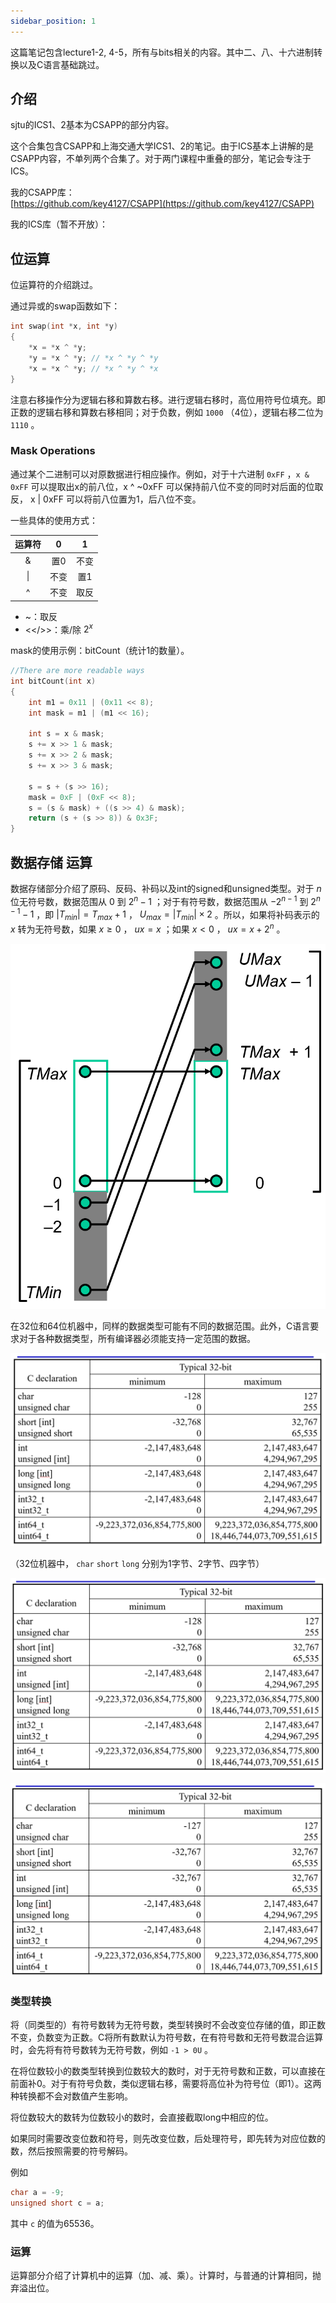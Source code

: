 ```yaml
---
sidebar_position: 1
---
```


这篇笔记包含lecture1-2, 4-5，所有与bits相关的内容。其中二、八、十六进制转换以及C语言基础跳过。

## 介绍

sjtu的ICS1、2基本为CSAPP的部分内容。

这个合集包含CSAPP和上海交通大学ICS1、2的笔记。由于ICS基本上讲解的是CSAPP内容，不单列两个合集了。对于两门课程中重叠的部分，笔记会专注于ICS。  

我的CSAPP库：  
[https://github.com/key4127/CSAPP](https://github.com/key4127/CSAPP)  

我的ICS库（暂不开放）：

## 位运算

位运算符的介绍跳过。  

通过异或的swap函数如下：  

```C
int swap(int *x, int *y)
{
    *x = *x ^ *y;
    *y = *x ^ *y; // *x ^ *y ^ *y
    *x = *x ^ *y; // *x ^ *y ^ *x
}
```

注意右移操作分为逻辑右移和算数右移。进行逻辑右移时，高位用符号位填充。即正数的逻辑右移和算数右移相同；对于负数，例如 ``1000`` （4位），逻辑右移二位为 ``1110`` 。

### Mask Operations

通过某个二进制可以对原数据进行相应操作。例如，对于十六进制 ``0xFF`` ，``x & 0xFF`` 可以提取出x的前八位，x ^ ~0xFF 可以保持前八位不变的同时对后面的位取反， x | 0xFF 可以将前八位置为1，后八位不变。

一些具体的使用方式：  

|运算符| 0 | 1 |
|:---:|:-:|:-:|
|&|置0|不变|
|\||不变|置1|
|^|不变|取反|

- ~：取反
- \<\<\/\>\>：乘/除 $2^x$

mask的使用示例：bitCount（统计1的数量）。   

```C
//There are more readable ways
int bitCount(int x)
{
    int m1 = 0x11 | (0x11 << 8);
    int mask = m1 | (m1 << 16);

    int s = x & mask;
    s += x >> 1 & mask;
    s += x >> 2 & mask;
    s += x >> 3 & mask;

    s = s + (s >> 16);
    mask = 0xF | (0xF << 8);
    s = (s & mask) + ((s >> 4) & mask);
    return (s + (s >> 8)) & 0x3F;
}
```

## 数据存储 运算

数据存储部分介绍了原码、反码、补码以及int的signed和unsigned类型。对于 $n$ 位无符号数，数据范围从 $0$ 到 $2^n - 1$ ；对于有符号数，数据范围从 $-2^{n - 1}$ 到 $2^{n - 1} - 1$ ，即 $|T_{min}| = T_{max} + 1$ ， $U_{max} = |T_{min}| \times 2$ 。所以，如果将补码表示的 $x$ 转为无符号数，如果 $x \ge 0$ ， $ux = x$ ；如果 $x < 0$ ， $ux = x + 2 ^ n$ 。 

![conversion](./img/conversion.png)  

在32位和64位机器中，同样的数据类型可能有不同的数据范围。此外，C语言要求对于各种数据类型，所有编译器必须能支持一定范围的数据。  

![32 ranges](./img/32%20ranges.png) 

（32位机器中， ``char`` ``short`` ``long`` 分别为1字节、2字节、四字节）  

![64 ranges](./img/64%20ranges.png)  

![guaranteed ranges](./img/guaranteed%20ranges.png)  

### 类型转换

将（同类型的）有符号数转为无符号数，类型转换时不会改变位存储的值，即正数不变，负数变为正数。C将所有数默认为符号数，在有符号数和无符号数混合运算时，会先将有符号数转为无符号数，例如 ``-1 > 0U`` 。  

在将位数较小的数类型转换到位数较大的数时，对于无符号数和正数，可以直接在前面补0。对于有符号负数，类似逻辑右移，需要将高位补为符号位（即1）。这两种转换都不会对数值产生影响。  

将位数较大的数转为位数较小的数时，会直接截取long中相应的位。  

如果同时需要改变位数和符号，则先改变位数，后处理符号，即先转为对应位数的数，然后按照需要的符号解码。  

例如  

```C
char a = -9;
unsigned short c = a;
```

其中 ``c`` 的值为65536。

### 运算

运算部分介绍了计算机中的运算（加、减、乘）。计算时，与普通的计算相同，抛弃溢出位。  